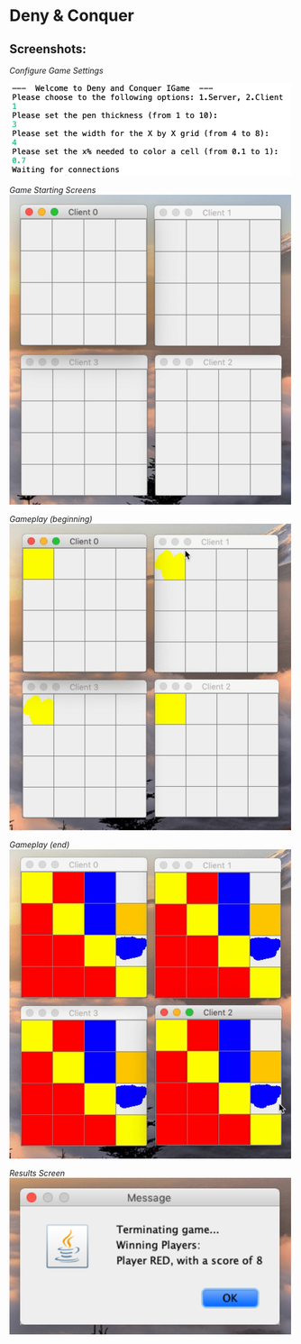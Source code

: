 # Deny & Conquer

## Screenshots:
*Configure Game Settings*


<img src="screenshots/configuration.png" width=500>

*Game Starting Screens*
<img src="screenshots/startingscreen.png" width=500>

*Gameplay (beginning)*
<img src="screenshots/gamestart.gif" width=500>

*Gameplay (end)*
<img src="screenshots/gameend.gif" width=500>

*Results Screen*
<img src="screenshots/winningmessage.png" width=500>
